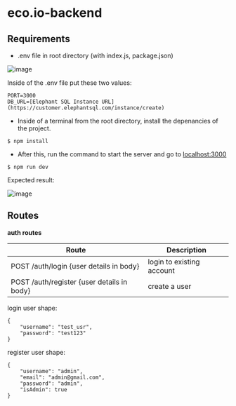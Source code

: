 # eco.io-backend

## Requirements

- .env file in root directory (with index.js, package.json)

![image](https://user-images.githubusercontent.com/75338985/227611111-8cf936bc-7692-4f4e-b269-4279670c225f.png)

Inside of the .env file put these two values:
```
PORT=3000
DB_URL=[Elephant SQL Instance URL](https://customer.elephantsql.com/instance/create)
```


- Inside of a terminal from the root directory, install the depenancies of the project.

```
$ npm install
```

- After this, run the command to start the server and go to [localhost:3000](http://localhost:3000)

```
$ npm run dev
```

Expected result:

![image](https://user-images.githubusercontent.com/75338985/227611868-20cdf626-55b9-49f6-8149-7f396d4147e3.png)


## Routes

**auth routes**

| Route | Description |
|--------------|-------------|
| POST /auth/login {user details in body} | login to existing account |
| POST /auth/register {user details in body} | create a user |


login user shape: 
```
{
    "username": "test_usr",
    "password": "test123"
}
```

register user shape: 
```
{
    "username": "admin",
    "email": "admin@gmail.com",
    "password": "admin",
    "isAdmin": true
}
```
